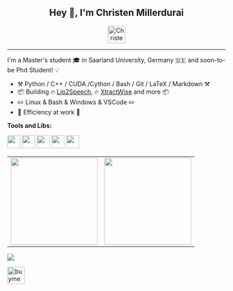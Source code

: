 <div align="center">
<h2>Hey 👋, I'm Christen Millerdurai</h2>

[<img align="center" alt="Christen Millerdurai | LinkedIn" height="40px" src="https://user-images.githubusercontent.com/26912178/209459800-a1619be0-35ba-4952-8e1b-93f12e80cb0b.png"/>][linkedin]


</div>

----

I'm a Master's student 🎓 in Saarland University, Germany 🇩🇪 and soon-to-be Phd Student! :bulb:

- :hammer_and_pick: Python / C++ / CUDA /Cython / Bash / Git / LaTeX / Markdown :hammer_and_pick:
- :package: Building :fire: [Lip2Speech](https://github.com/Chris10M/Lip2Speech), :fire: [XtractWise](https://rapidapi.com/user/xtractwise) and more :package:
- :pencil2: Linux & Bash & Windows & VSCode :pencil2:
- :dart: Efficiency at work :dart:

**Tools and Libs:**  

<code><img height="30px" src="https://pytorch.org/assets/images/logo-icon.svg"></code>
<code><img height="30px" src="https://upload.wikimedia.org/wikipedia/commons/thumb/a/ae/Keras_logo.svg/180px-Keras_logo.svg.png"></code>
<code><img height="30px" src="https://user-images.githubusercontent.com/26912178/209459776-e3b8559a-e9f6-45db-84d3-db940ef3a733.png"></code>
<code><img height="30px" src="https://user-images.githubusercontent.com/26912178/209459831-4489f2fe-a0ef-49a1-b243-4a7ee170ab8d.png"></code>
<code><img height="30px" src="https://user-images.githubusercontent.com/26912178/209459852-fb2ae6e2-2a12-4c84-b03f-fa4bf41e6b71.png"></code>

<!-- ----
<div align="center">
<strong>Colabs</strong>

[![Github Badge](https://img.shields.io/badge/-@asteroidteam-24292e?style=flat&logo=Github&logoColor=white&link=https://github.com/asteroidteam)](https://github.com/asteroid-team)
[![Github Badge](https://img.shields.io/badge/-@popcornell-24292e?style=flat&logo=Github&logoColor=white&link=https://github.com/popcornell)](https://github.com/popcornell)
[![Github Badge](https://img.shields.io/badge/-@jonashaag-24292e?style=flat&logo=Github&logoColor=white&link=https://github.com/jonashaag)](https://github.com/jonashaag)
[![Github Badge](https://img.shields.io/badge/-@JorisCos-24292e?style=flat&logo=Github&logoColor=white&link=https://github.com/JorisCos)](https://github.com/JorisCos)
[![Github Badge](https://img.shields.io/badge/-@julienc-24292e?style=flat&logo=Github&logoColor=white&link=https://github.com/julienc)](https://github.com/julien-c)
[![Github Badge](https://img.shields.io/badge/-@mhucoder-24292e?style=flat&logo=Github&logoColor=white&link=https://github.com/mhucoder)](https://github.com/mhu-coder)
[![Github Badge](https://img.shields.io/badge/-@michelolzam-24292e?style=flat&logo=Github&logoColor=white&link=https://github.com/michelolzam)](https://github.com/michelolzam)
[![Github Badge](https://img.shields.io/badge/-@faroit-24292e?style=flat&logo=Github&logoColor=white&link=https://github.com/faroit)](https://github.com/faroit)
[![Github Badge](https://img.shields.io/badge/-@ssivasankaran-24292e?style=flat&logo=Github&logoColor=white&link=https://github.com/ssivasankaran)](https://github.com/ssivasankaran)
[![Github Badge](https://img.shields.io/badge/-@iver56-24292e?style=flat&logo=Github&logoColor=white&link=https://github.com/iver56)](https://github.com/iver56)
[![Github Badge](https://img.shields.io/badge/-@sw005320-24292e?style=flat&logo=Github&logoColor=white&link=https://github.com/sw005320)](https://github.com/sw005320)
[![Github Badge](https://img.shields.io/badge/-@huggingface-24292e?style=flat&logo=Github&logoColor=white&link=https://github.com/huggingface)](https://github.com/huggingface)
[![Github Badge](https://img.shields.io/badge/-@spatialaudiotools-24292e?style=flat&logo=Github&logoColor=white&link=https://github.com/spatialaudiotools)](https://github.com/spatialaudiotools)
[![Github Badge](https://img.shields.io/badge/-@ircamien-24292e?style=flat&logo=Github&logoColor=white&link=https://github.com/ircamien)](https://github.com/ircamien)
 
 -->

<table>
 <tr>
    <td>
<img align="center" height="200px" src="https://github-readme-stats.vercel.app/api?username=Chris10M&show_icons=true&theme=dark&count_private=true"/>
    </td>
    <td>
<img align="center" height="200px" src="https://github-readme-stats.vercel.app/api/top-langs/?username=Chris10M&theme=dark&langs_count=100&layout=compact&count_private=true"/>
    </td>
 </tr>
</table>

<!-- ![Github stats](https://github-readme-stats.vercel.app/api?username=Chris10M&count_private=true&theme=great-gatsby&show_icons=true) -->

![](https://komarev.com/ghpvc/?username=Chris10M&style=flat-square)

</div>

<!-- Support me if possible :)

[<img alt="Paypal" height="30px" src="https://user-images.githubusercontent.com/26912178/209461373-61e57c2e-c567-49b5-8aad-5102f45ae7bb.png"/>][mypaypal]
 -->
 

 
 [<img alt="buymeacoffee" height="40px" src="https://user-images.githubusercontent.com/26912178/209497218-961da9ea-bf1f-4f9b-8841-9d6224dbbd5a.png"/>][buymeacoffee]


[linkedin]: https://www.linkedin.com/in/christen-m-6a1b12136/
[mypaypal]: https://paypal.me/iamchris10m?country.x=DE&locale.x=en_US 
[buymeacoffee]: https://www.buymeacoffee.com/mrkristenq

<!-- [twitter]: https://twitter.com/mnlpariente
[scholar]: https://scholar.google.fr/citations?user=V1TsIH4AAAAJ&hl=en -->


